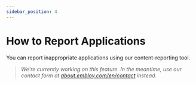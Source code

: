 ```yaml
---
sidebar_position: 4
---
```


# How to Report Applications

You can report inappropriate applications using our content-reporting tool.

> _We're currently working on this feature. In the meantime, use our contact form at [about.embloy.com/en/contact](https://about.embloy.com/en/contact) instead._